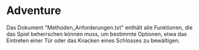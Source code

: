 # Adventure

Das Dokument "Methoden_Anforderungen.txt" enthält alle Funktionen, die das Spiel beherrschen können muss, um bestimmte Optionen, etwa das Eintreten einer Tür oder das Knacken eines Schlosses zu bewältigen. 